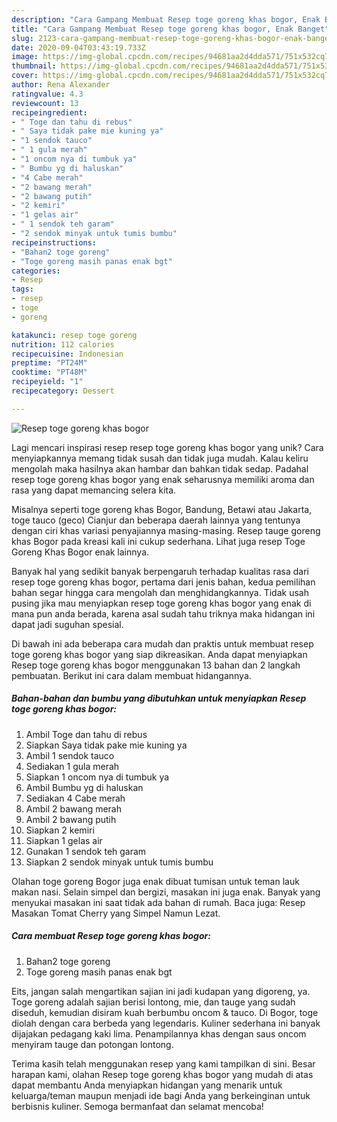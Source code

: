 ```yaml
---
description: "Cara Gampang Membuat Resep toge goreng khas bogor, Enak Banget"
title: "Cara Gampang Membuat Resep toge goreng khas bogor, Enak Banget"
slug: 2123-cara-gampang-membuat-resep-toge-goreng-khas-bogor-enak-banget
date: 2020-09-04T03:43:19.733Z
image: https://img-global.cpcdn.com/recipes/94681aa2d4dda571/751x532cq70/resep-toge-goreng-khas-bogor-foto-resep-utama.jpg
thumbnail: https://img-global.cpcdn.com/recipes/94681aa2d4dda571/751x532cq70/resep-toge-goreng-khas-bogor-foto-resep-utama.jpg
cover: https://img-global.cpcdn.com/recipes/94681aa2d4dda571/751x532cq70/resep-toge-goreng-khas-bogor-foto-resep-utama.jpg
author: Rena Alexander
ratingvalue: 4.3
reviewcount: 13
recipeingredient:
- " Toge dan tahu di rebus"
- " Saya tidak pake mie kuning ya"
- "1 sendok tauco"
- " 1 gula merah"
- "1 oncom nya di tumbuk ya"
- " Bumbu yg di haluskan"
- "4 Cabe merah"
- "2 bawang merah"
- "2 bawang putih"
- "2 kemiri"
- "1 gelas air"
- " 1 sendok teh garam"
- "2 sendok minyak untuk tumis bumbu"
recipeinstructions:
- "Bahan2 toge goreng"
- "Toge goreng masih panas enak bgt"
categories:
- Resep
tags:
- resep
- toge
- goreng

katakunci: resep toge goreng 
nutrition: 112 calories
recipecuisine: Indonesian
preptime: "PT24M"
cooktime: "PT48M"
recipeyield: "1"
recipecategory: Dessert

---
```



![Resep toge goreng khas bogor](https://img-global.cpcdn.com/recipes/94681aa2d4dda571/751x532cq70/resep-toge-goreng-khas-bogor-foto-resep-utama.jpg)

Lagi mencari inspirasi resep resep toge goreng khas bogor yang unik? Cara menyiapkannya memang tidak susah dan tidak juga mudah. Kalau keliru mengolah maka hasilnya akan hambar dan bahkan tidak sedap. Padahal resep toge goreng khas bogor yang enak seharusnya memiliki aroma dan rasa yang dapat memancing selera kita.

Misalnya seperti toge goreng khas Bogor, Bandung, Betawi atau Jakarta, toge tauco (geco) Cianjur dan beberapa daerah lainnya yang tentunya dengan ciri khas variasi penyajiannya masing-masing. Resep tauge goreng khas Bogor pada kreasi kali ini cukup sederhana. Lihat juga resep Toge Goreng Khas Bogor enak lainnya.

Banyak hal yang sedikit banyak berpengaruh terhadap kualitas rasa dari resep toge goreng khas bogor, pertama dari jenis bahan, kedua pemilihan bahan segar hingga cara mengolah dan menghidangkannya. Tidak usah pusing jika mau menyiapkan resep toge goreng khas bogor yang enak di mana pun anda berada, karena asal sudah tahu triknya maka hidangan ini dapat jadi suguhan spesial.


Di bawah ini ada beberapa cara mudah dan praktis untuk membuat resep toge goreng khas bogor yang siap dikreasikan. Anda dapat menyiapkan Resep toge goreng khas bogor menggunakan 13 bahan dan 2 langkah pembuatan. Berikut ini cara dalam membuat hidangannya.

<!--inarticleads1-->

##### Bahan-bahan dan bumbu yang dibutuhkan untuk menyiapkan Resep toge goreng khas bogor:

1. Ambil  Toge dan tahu di rebus
1. Siapkan  Saya tidak pake mie kuning ya
1. Ambil 1 sendok tauco
1. Sediakan  1 gula merah
1. Siapkan 1 oncom nya di tumbuk ya
1. Ambil  Bumbu yg di haluskan
1. Sediakan 4 Cabe merah
1. Ambil 2 bawang merah
1. Ambil 2 bawang putih
1. Siapkan 2 kemiri
1. Siapkan 1 gelas air
1. Gunakan  1 sendok teh garam
1. Siapkan 2 sendok minyak untuk tumis bumbu


Olahan toge goreng Bogor juga enak dibuat tumisan untuk teman lauk makan nasi. Selain simpel dan bergizi, masakan ini juga enak. Banyak yang menyukai masakan ini saat tidak ada bahan di rumah. Baca juga: Resep Masakan Tomat Cherry yang Simpel Namun Lezat. 

<!--inarticleads2-->

##### Cara membuat Resep toge goreng khas bogor:

1. Bahan2 toge goreng
1. Toge goreng masih panas enak bgt


Eits, jangan salah mengartikan sajian ini jadi kudapan yang digoreng, ya. Toge goreng adalah sajian berisi lontong, mie, dan tauge yang sudah diseduh, kemudian disiram kuah berbumbu oncom &amp; tauco. Di Bogor, toge diolah dengan cara berbeda yang legendaris. Kuliner sederhana ini banyak dijajakan pedagang kaki lima. Penampilannya khas dengan saus oncom menyiram tauge dan potongan lontong. 

Terima kasih telah menggunakan resep yang kami tampilkan di sini. Besar harapan kami, olahan Resep toge goreng khas bogor yang mudah di atas dapat membantu Anda menyiapkan hidangan yang menarik untuk keluarga/teman maupun menjadi ide bagi Anda yang berkeinginan untuk berbisnis kuliner. Semoga bermanfaat dan selamat mencoba!
